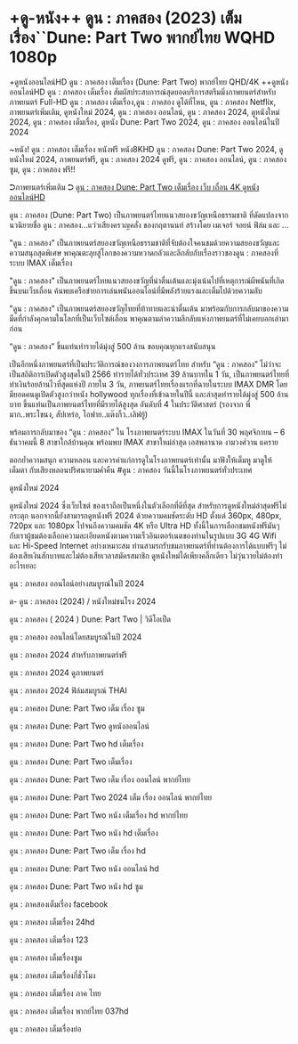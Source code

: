 <h1>+ดู-หนัง++ ดูน : ภาคสอง (2023) เต็มเรื่อง``Dune: Part Two พากย์ไทย WQHD 1080p</h1>


+ดูหนังออนไลน์HD ดูน : ภาคสอง เต็มเรื่อง (Dune: Part Two) พากย์ไทย QHD/4K ++ดูหนังออนไลน์HD ดูน : ภาคสอง เต็มเรื่อง สัมผัสประสบการณ์สุดยอดบริการสตรีมมิ่งภาพยนตร์สำหรับภาพยนตร์ Full-HD ดูน : ภาคสอง เต็มเรื่อง,ดูน : ภาคสอง ดูได้ที่ไหน, ดูน : ภาคสอง Netflix, ภาพยนตร์เพิ่มเติม, ดูหนังใหม่ 2024, ดูน : ภาคสอง ออนไลน์, ดูน : ภาคสอง 2024, ดูหนังใหม่ 2024, ดูน : ภาคสอง เต็มเรื่อง, ดูหนัง Dune: Part Two 2024, ดูน : ภาคสอง ออนไลน์ในปี 2024



~หนัง! ดูน : ภาคสอง เต็มเรื่อง หนังฟรี หนัง8KHD ดูน : ภาคสอง Dune: Part Two 2024, ดูหนังใหม่ 2024, ภาพยนตร์ฟรี, ดูน : ภาคสอง 2024 ดูฟรี, ดูน : ภาคสอง ออนไลน์, ดูน : ภาคสอง ซูม, ดูน : ภาคสอง ฟรี!!



➲ภาพยนตร์เพิ่มเติม ➲ [ดูน : ภาคสอง Dune: Part Two เต็มเรื่อง เว็บ เถื่อน 4K ดูหนังออนไลน์HD](https://123cinephilejourney.xyz/th/movie/693134/dune-part-two)




ดูน : ภาคสอง (Dune: Part Two) เป็นภาพยนตร์ไทยแนวสยองขวัญเหนือธรรมชาติ ที่ดัดแปลงจากนวนิยายชื่อ ดูน : ภาคสอง...แว่วเสียงครวญคลั่ง ของกฤตานนท์ สร้างโดย เมเจอร์ จอยน์ ฟิล์ม และ ...



"ดูน : ภาคสอง" เป็นภาพยนตร์สยองขวัญเหนือธรรมชาติที่จับต้องใจคนชมด้วยความสยองขวัญและความสนุกสุดพิเศษ พาคุณตะลุยสู่โลกของความหวาดกลัวและลึกลับกับเรื่องราวของดูน : ภาคสองที่ระบบ IMAX เต็มเรื่อง



"ดูน : ภาคสอง" เป็นภาพยนตร์ไทยแนวสยองขวัญที่น่าตื่นเต้นและมุ่งเน้นไปที่เหตุการณ์ผีพนันที่เกิดขึ้นบนเว็บเถื่อน ค้นพบเครือข่ายการเล่นพนันออนไลน์ที่มีพลังร้ายแรงและเต็มไปด้วยความลับ



"ดูน : ภาคสอง" เป็นภาพยนตร์สยองขวัญไทยที่ท้าทายและน่าตื่นเต้น มาพร้อมกับการกลับมาของความมืดที่กำลังคุกคามในโลกที่เป็นเว็บไซต์เถื่อน พาคุณตามล่าความลึกลับแห่งภาพยนตร์ที่ไม่เคยบอกเล่ามาก่อน



“ดูน : ภาคสอง” ขึ้นแท่นทำรายได้มุ่งสู่ 500 ล้าน ขอบคุณทุกแรงสนับสนุน



เป็นอีกหนึ่งภาพยนตร์ที่เป็นประวัติการณ์ของวงการภาพยนตร์ไทย สำหรับ “ดูน : ภาคสอง” ไม่ว่าจะเป็นสถิติการเปิดตัวสูงสุดในปี 2566 ทำรายได้ทั่วประเทศ 39 ล้านบาทใน 1 วัน, เป็นภาพยนตร์ไทยที่ทำเงินร้อยล้านไวที่สุดแห่งปี ภายใน 3 วัน, ภาพยนตร์ไทยเรื่องแรกที่ฉายในระบบ IMAX DMR โดยมียอดคนดูเปิดตัวสูงกว่าหนัง hollywood ทุกเรื่องที่เข้าฉายในปีนี้ และล่าสุดทำรายได้มุ่งสู่ 500 ล้านบาท ขึ้นแท่นเป็นภาพยนตร์ไทยที่มีรายได้สูงสุด อันดับที่ 4 ในประวัติศาสตร์ (รองจาก พี่มาก..พระโขนง, สัปเหร่อ, ไอฟาย..แต๊งกิ้ว..เลิฟยู้)



พร้อมการกลับมาของ “ดูน : ภาคสอง” ใน โรงภาพยนตร์ระบบ IMAX ในวันที่ 30 พฤศจิกายน – 6 ธันวาคมนี้ 8 สาขาใกล้บ้านคุณ พร้อมพบ IMAX สาขาใหม่ล่าสุด เอสพลานาด งามวงศ์วาน แคราย



ตอกย้ำความสนุก ความหลอน และควรค่าแก่การดูในโรงภาพยนตร์เท่านั้น มาฟังให้เต็มหู มาดูให้เต็มตา กับเสียงหลอนปริศนายามค่ำคืน #ดูน : ภาคสอง วันนี้ในโรงภาพยนตร์ทั่วประเทศ



ดูหนังใหม่ 2024



ดูหนังใหม่ 2024 ซึ่งเว็บไซต์ ของเราถือเป็นหนึ่งในตัวเลือกที่ดีที่สุด สำหรับการดูหนังใหม่ล่าสุดฟรีไม่กระตุก นอกจากนี้ยังสามารถดูหนังฟรี 2024 ด้วยความคมชัดระดับ HD ตั้งแต่ 360px, 480px, 720px และ 1080px ไปจนถึงความคมชัด 4K หรือ Ultra HD ทั้งนี้ในการเลือกชมหนังฟรีมันๆ กับเราผู้ชมต้องเลือกความละเอียดหนังตามความเร็วอินเตอร์เนตของท่านในรูปแบบ 3G 4G Wifi และ Hi-Speed Internet อย่างเหมาะสม ท่านสามรถรับชมภาพยนตร์ที่ท่านต้องการได้แบบฟรีๆ ไม่ต้องเสียเงินสักบาทและไม่ต้องเสียเวลาสมัครสมาชิก ดูหนังใหม่ได้เพียงคลิ๊กเดียว ไม่วุ่นวายไม่ต้องทำอะไรเยอะ



ดูน : ภาคสอง ออนไลน์อย่างสมบูรณ์ในปี 2024



ด- ดูน : ภาคสอง (2024) / หนังใหม่ชนโรง 2024



ดูน : ภาคสอง ( 2024 ) Dune: Part Two | วิดีโอเป็ด



ดูน : ภาคสอง ออนไลน์โดยสมบูรณ์ในปี 2024



ดูน : ภาคสอง 2024 สำหรับภาพยนตร์ฟรี



ดูน : ภาคสอง 2024 ดูภาพยนตร์



ดูน : ภาคสอง 2024 ฟิล์มสมบูรณ์ THAI



ดูน : ภาคสอง Dune: Part Two เต็ม เรื่อง ซูม



ดูน : ภาคสอง Dune: Part Two ดูหนังออนไลน์



ดูน : ภาคสอง Dune: Part Two hd เต็มเรื่อง



ดูน : ภาคสอง Dune: Part Two เต็มเรื่อง



ดูน : ภาคสอง Dune: Part Two เต็ม เรื่อง ออนไลน์ พากย์ไทย



ดูน : ภาคสอง Dune: Part Two 2024 เต็ม เรื่อง ออนไลน์ พากย์ไทย



ดูน : ภาคสอง Dune: Part Two หนัง เต็มเรื่อง hd พากย์ไทย



ดูน : ภาคสอง Dune: Part Two หนัง hd เต็มเรื่อง



ดูน : ภาคสอง Dune: Part Two เต็ม เรื่อง hd



ดูน : ภาคสอง Dune: Part Two หนัง ออนไลน์ hd



ดูน : ภาคสอง Dune: Part Two หนัง hd ซูม



ดูน : ภาคสองเต็มเรื่อง facebook



ดูน : ภาคสอง เต็มเรื่อง 24hd



ดูน : ภาคสอง เต็มเรื่อง 123



ดูน : ภาคสอง เต็มเรื่องซูม



ดูน : ภาคสอง เต็มเรื่องกี่ชั่วโมง



ดูน : ภาคสอง เต็มเรื่อง ภาค ไทย



ดูน : ภาคสอง เต็มเรื่อง พากย์ไทย 037hd



ดูน : ภาคสอง เต็มเรื่องย่อ
